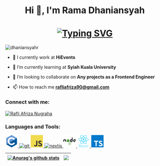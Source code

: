 <h1 align="center">Hi 👋, I'm Rama Dhaniansyah</h1>
<h1 align="center">
  <!-- Typing SVG by DenverCoder1 - https://github.com/DenverCoder1/readme-typing-svg -->
<a href="https://git.io/typing-svg"><img src="https://readme-typing-svg.demolab.com?font=Fira+Code&size=30&pause=100&center=true&vCenter=true&width=435&lines=Frontend+Engineer;Blockchain+Enthusiast" alt="Typing SVG" /></a>
</h1>

<!-- <h3 align="center">Software Engineer with an adaptive mindset with product development in heart!</h3> -->

<p align="left"> <img src="https://komarev.com/ghpvc/?username=dhaniansyahr&label=Profile%20views&color=0e75b6&style=flat" alt="dhaniansyahr" /> </p>

<!-- <p align="left"> <a href="https://github.com/ryo-ma/github-profile-trophy"><img src="https://github-profile-trophy.vercel.app/?username=dhaniansyahr" alt="dhaniansyahr" /></a> </p> -->

- 🔭 I currently work at **HiEvents**

- 🌱 I’m currently learning at **Syiah Kuala University**

- 👯 I’m looking to collaborate on **Any projects as a Frontend Engineer**

- 📫 How to reach me **rafliafriza90@gmail.com**

<h3 align="left">Connect with me:</h3>
<p align="left">
<!-- <a href="https://dev.to/rizqyep" target="blank"><img align="center" src="https://raw.githubusercontent.com/rahuldkjain/github-profile-readme-generator/master/src/images/icons/Social/devto.svg" alt="rizqyep" height="30" width="40" /></a> -->
<!-- <a href="https://twitter.com/rizqyep" target="blank"><img align="center" src="https://raw.githubusercontent.com/rahuldkjain/github-profile-readme-generator/master/src/images/icons/Social/instagram.svg" alt="dhaniansyahr" height="30" width="40" /></a> -->
<a href="https://www.linkedin.com/in/rafli-afriza-0580382a8/" target="blank"><img align="center" src="https://raw.githubusercontent.com/rahuldkjain/github-profile-readme-generator/master/src/images/icons/Social/linked-in-alt.svg" alt="Rafli Afriza Nugraha" height="30" width="40" /></a>
</p>

<h3 align="left">Languages and Tools:</h3>
<a href="https://www.cprogramming.com/" target="_blank" rel="noreferrer"> <img src="https://raw.githubusercontent.com/devicons/devicon/master/icons/c/c-original.svg" alt="c" width="40" height="40"/> </a> <a href="https://git-scm.com/" target="_blank" rel="noreferrer"> <img src="https://www.vectorlogo.zone/logos/git-scm/git-scm-icon.svg" alt="git" width="40" height="40"/> </a> <a href="https://developer.mozilla.org/en-US/docs/Web/JavaScript" target="_blank" rel="noreferrer"> <img src="https://raw.githubusercontent.com/devicons/devicon/master/icons/javascript/javascript-original.svg" alt="javascript" width="40" height="40"/> </a> <a href="https://nextjs.org/" target="_blank" rel="noreferrer"> <img src="https://cdn.worldvectorlogo.com/logos/nextjs-2.svg" alt="nextjs" width="40" height="40"/> </a> <a href="https://nodejs.org" target="_blank" rel="noreferrer"> <img src="https://raw.githubusercontent.com/devicons/devicon/master/icons/nodejs/nodejs-original-wordmark.svg" alt="nodejs" width="40" height="40"/> </a> <a href="https://reactjs.org/" target="_blank" rel="noreferrer"> <img src="https://raw.githubusercontent.com/devicons/devicon/master/icons/react/react-original-wordmark.svg" alt="react" width="40" height="40"/> </a> <a href="https://www.typescriptlang.org/" target="_blank" rel="noreferrer"> <img src="https://raw.githubusercontent.com/devicons/devicon/master/icons/typescript/typescript-original.svg" alt="typescript" width="40" height="40"/> </a> </p>

| <a href="https://github.com/rafliafriza12/github-readme-stats"><img align="center" src="https://github-readme-stats.vercel.app/api?username=rafliafriza12&show_icons=true&include_all_commits=true&theme=transparent&hide_border=true" alt="Anurag's github stats" /></a> | <a href="https://github.com/rafliafriza12/github-readme-stats"><img align="center" src="https://github-readme-stats.vercel.app/api/top-langs/?username=rafliafriza12&layout=compact&theme=transparent&hide_border=true" /></a> |
| ------------- | ------------- |

